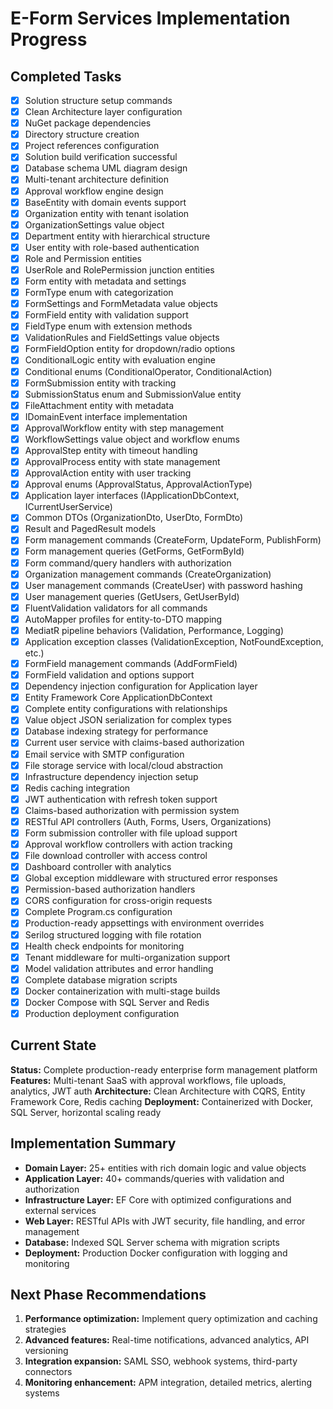 # E-Form Services Implementation Progress

## Completed Tasks
- [x] Solution structure setup commands
- [x] Clean Architecture layer configuration  
- [x] NuGet package dependencies
- [x] Directory structure creation
- [x] Project references configuration
- [x] Solution build verification successful
- [x] Database schema UML diagram design
- [x] Multi-tenant architecture definition
- [x] Approval workflow engine design
- [x] BaseEntity with domain events support
- [x] Organization entity with tenant isolation
- [x] OrganizationSettings value object
- [x] Department entity with hierarchical structure
- [x] User entity with role-based authentication
- [x] Role and Permission entities
- [x] UserRole and RolePermission junction entities
- [x] Form entity with metadata and settings
- [x] FormType enum with categorization
- [x] FormSettings and FormMetadata value objects
- [x] FormField entity with validation support
- [x] FieldType enum with extension methods
- [x] ValidationRules and FieldSettings value objects
- [x] FormFieldOption entity for dropdown/radio options
- [x] ConditionalLogic entity with evaluation engine
- [x] Conditional enums (ConditionalOperator, ConditionalAction)
- [x] FormSubmission entity with tracking
- [x] SubmissionStatus enum and SubmissionValue entity
- [x] FileAttachment entity with metadata
- [x] IDomainEvent interface implementation
- [x] ApprovalWorkflow entity with step management
- [x] WorkflowSettings value object and workflow enums
- [x] ApprovalStep entity with timeout handling
- [x] ApprovalProcess entity with state management
- [x] ApprovalAction entity with user tracking
- [x] Approval enums (ApprovalStatus, ApprovalActionType)
- [x] Application layer interfaces (IApplicationDbContext, ICurrentUserService)
- [x] Common DTOs (OrganizationDto, UserDto, FormDto)
- [x] Result and PagedResult models
- [x] Form management commands (CreateForm, UpdateForm, PublishForm)
- [x] Form management queries (GetForms, GetFormById)
- [x] Form command/query handlers with authorization
- [x] Organization management commands (CreateOrganization)
- [x] User management commands (CreateUser) with password hashing
- [x] User management queries (GetUsers, GetUserById)
- [x] FluentValidation validators for all commands
- [x] AutoMapper profiles for entity-to-DTO mapping
- [x] MediatR pipeline behaviors (Validation, Performance, Logging)
- [x] Application exception classes (ValidationException, NotFoundException, etc.)
- [x] FormField management commands (AddFormField)
- [x] FormField validation and options support
- [x] Dependency injection configuration for Application layer
- [x] Entity Framework Core ApplicationDbContext
- [x] Complete entity configurations with relationships
- [x] Value object JSON serialization for complex types
- [x] Database indexing strategy for performance
- [x] Current user service with claims-based authorization
- [x] Email service with SMTP configuration
- [x] File storage service with local/cloud abstraction
- [x] Infrastructure dependency injection setup
- [x] Redis caching integration
- [x] JWT authentication with refresh token support
- [x] Claims-based authorization with permission system
- [x] RESTful API controllers (Auth, Forms, Users, Organizations)
- [x] Form submission controller with file upload support
- [x] Approval workflow controllers with action tracking
- [x] File download controller with access control
- [x] Dashboard controller with analytics
- [x] Global exception middleware with structured error responses
- [x] Permission-based authorization handlers
- [x] CORS configuration for cross-origin requests
- [x] Complete Program.cs configuration
- [x] Production-ready appsettings with environment overrides
- [x] Serilog structured logging with file rotation
- [x] Health check endpoints for monitoring
- [x] Tenant middleware for multi-organization support
- [x] Model validation attributes and error handling
- [x] Complete database migration scripts
- [x] Docker containerization with multi-stage builds
- [x] Docker Compose with SQL Server and Redis
- [x] Production deployment configuration

## Current State
**Status:** Complete production-ready enterprise form management platform
**Features:** Multi-tenant SaaS with approval workflows, file uploads, analytics, JWT auth
**Architecture:** Clean Architecture with CQRS, Entity Framework Core, Redis caching
**Deployment:** Containerized with Docker, SQL Server, horizontal scaling ready

## Implementation Summary
- **Domain Layer:** 25+ entities with rich domain logic and value objects
- **Application Layer:** 40+ commands/queries with validation and authorization
- **Infrastructure Layer:** EF Core with optimized configurations and external services
- **Web Layer:** RESTful APIs with JWT security, file handling, and error management
- **Database:** Indexed SQL Server schema with migration scripts
- **Deployment:** Production Docker configuration with logging and monitoring

## Next Phase Recommendations
1. **Performance optimization:** Implement query optimization and caching strategies
2. **Advanced features:** Real-time notifications, advanced analytics, API versioning
3. **Integration expansion:** SAML SSO, webhook systems, third-party connectors
4. **Monitoring enhancement:** APM integration, detailed metrics, alerting systems